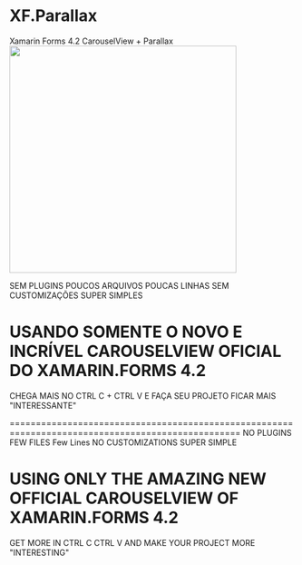 # XF.Parallax
Xamarin Forms 4.2 CarouselView + Parallax
<img src="https://github.com/pabloprogramador/XF.Parallax/blob/master/parallax.gif" height="400">

SEM PLUGINS
POUCOS ARQUIVOS
POUCAS LINHAS
SEM CUSTOMIZAÇÕES
SUPER SIMPLES

# USANDO SOMENTE O NOVO E INCRÍVEL CAROUSELVIEW OFICIAL DO XAMARIN.FORMS 4.2
CHEGA MAIS NO CTRL C + CTRL V E FAÇA SEU PROJETO FICAR MAIS "INTERESSANTE"

==================================================================================================
NO PLUGINS
FEW FILES
Few Lines
NO CUSTOMIZATIONS
SUPER SIMPLE

# USING ONLY THE AMAZING NEW OFFICIAL CAROUSELVIEW OF XAMARIN.FORMS 4.2
GET MORE IN CTRL C CTRL V AND MAKE YOUR PROJECT MORE "INTERESTING"
